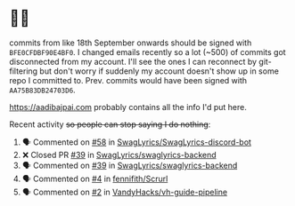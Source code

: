 # 👋🏻
<!--
**aadibajpai/aadibajpai** is a ✨ _special_ ✨ repository because its `README.md` (this file) appears on your GitHub profile.
-->
commits from like 18th September onwards should be signed with `BFE0CFDBF90E4BF0`. I changed emails recently so a lot (~500) of commits got disconnected from my account. I'll see the ones I can reconnect by git-filtering but don't worry if suddenly my account doesn't show up in some repo I committed to. Prev. commits would have been signed with `AA75B83DB24703D6`.

https://aadibajpai.com probably contains all the info I'd put here.

Recent activity ~~so people can stop saying I do nothing~~:
<!--START_SECTION:activity-->
1. 🗣 Commented on [#58](https://github.com/SwagLyrics/SwagLyrics-discord-bot/issues/58) in [SwagLyrics/SwagLyrics-discord-bot](https://github.com/SwagLyrics/SwagLyrics-discord-bot)
2. ❌ Closed PR [#39](https://github.com/SwagLyrics/swaglyrics-backend/pull/39) in [SwagLyrics/swaglyrics-backend](https://github.com/SwagLyrics/swaglyrics-backend)
3. 🗣 Commented on [#39](https://github.com/SwagLyrics/swaglyrics-backend/issues/39) in [SwagLyrics/swaglyrics-backend](https://github.com/SwagLyrics/swaglyrics-backend)
4. 🗣 Commented on [#4](https://github.com/fennifith/Scrurl/issues/4) in [fennifith/Scrurl](https://github.com/fennifith/Scrurl)
5. 🗣 Commented on [#2](https://github.com/VandyHacks/vh-guide-pipeline/issues/2) in [VandyHacks/vh-guide-pipeline](https://github.com/VandyHacks/vh-guide-pipeline)
<!--END_SECTION:activity-->
